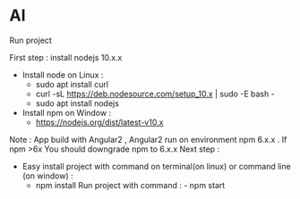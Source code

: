 # AI
Run project 

First step : install nodejs 10.x.x
  - Install node on Linux :
     + sudo apt install curl
     + curl -sL https://deb.nodesource.com/setup_10.x | sudo -E bash -
     + sudo apt install nodejs
  - Install npm on Window :
     + https://nodejs.org/dist/latest-v10.x
  
Note : App build with Angular2 , Angular2 run on environment  npm 6.x.x . If npm >6x You should downgrade npm to 6.x.x
Next step : 
   - Easy install project with command on terminal(on linux) or command line (on window) : 
      + npm install
Run project with command :
    - npm start 
    
